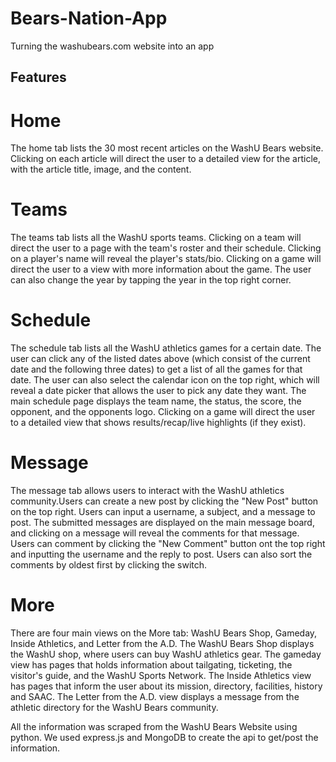 # Bears-Nation-App
Turning the washubears.com website into an app

## Features

# Home
The home tab lists the 30 most recent articles on the WashU Bears website. Clicking on each article will direct the user to a detailed view for the article, with the article title, image, and the content.

# Teams
The teams tab lists all the WashU sports teams. Clicking on a team will direct the user to a page with the team's roster and their schedule. Clicking on a player's name will reveal the player's stats/bio. Clicking on a game will direct the user to a view with more information about the game. The user can also change the year by tapping the year in the top right corner. 

# Schedule
The schedule tab lists all the WashU athletics games for a certain date. The user can click any of the listed dates above (which consist of the current date and the following three dates) to get a list of all the games for that date. The user can also select the calendar icon on the top right, which will reveal a date picker that allows the user to pick any date they want. 
The main schedule page displays the team name, the status, the score, the opponent, and the opponents logo. Clicking on a game will direct the user to a detailed view that shows results/recap/live highlights (if they exist).

# Message
The message tab allows users to interact with the WashU athletics community.Users can create a new post by clicking the "New Post" button on the top right. Users can input a username, a subject, and a message to post. The submitted messages are displayed on the main message board, and clicking on a message will reveal the comments for that message. Users can comment by clicking the "New Comment" button ont the top right and inputting the username and the reply to post. Users can also sort the comments by oldest first by clicking the switch.

# More
There are four main views on the More tab: WashU Bears Shop, Gameday, Inside Athletics, and Letter from the A.D.
The WashU Bears Shop displays the WashU shop, where users can buy WashU athletics gear. The gameday view has pages that holds information about tailgating, ticketing, the visitor's guide, and the WashU Sports Network. The Inside Athletics view has pages that inform the user about its mission, directory, facilities, history and SAAC. The Letter from the A.D. view displays a message from the athletic directory for the WashU Bears community.

All the information was scraped from the WashU Bears Website using python. We used express.js and MongoDB to create the api to get/post the information.
